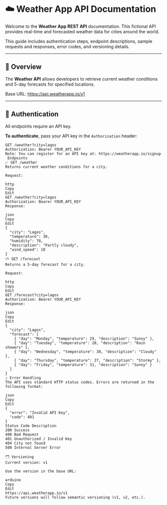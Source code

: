 # ☁️ Weather App API Documentation

Welcome to the **Weather App REST API** documentation. This fictional API provides real-time and forecasted weather data for cities around the world.

This guide includes authentication steps, endpoint descriptions, sample requests and responses, error codes, and versioning details.

---

## 📖 Overview

The **Weather API** allows developers to retrieve current weather conditions and 5-day forecasts for specified locations.

Base URL:
https://api.weatherapp.io/v1

---

## 🔐 Authentication

All endpoints require an API key.

**To authenticate**, pass your API key in the `Authorization` header:

```http
GET /weather?city=lagos
Authorization: Bearer YOUR_API_KEY
Note: You can register for an API key at: https://weatherapp.io/signup
 Endpoints
✅ GET /weather
Returns current weather conditions for a city.

Request:

http
Copy
Edit
GET /weather?city=lagos
Authorization: Bearer YOUR_API_KEY
Response:

json
Copy
Edit
{
  "city": "Lagos",
  "temperature": 30,
  "humidity": 78,
  "description": "Partly cloudy",
  "wind_speed": 10
}
⛅ GET /forecast
Returns a 5-day forecast for a city.

Request:

http
Copy
Edit
GET /forecast?city=lagos
Authorization: Bearer YOUR_API_KEY
Response:

json
Copy
Edit
{
  "city": "Lagos",
  "forecast": [
    { "day": "Monday", "temperature": 29, "description": "Sunny" },
    { "day": "Tuesday", "temperature": 28, "description": "Rain showers" },
    { "day": "Wednesday", "temperature": 30, "description": "Cloudy" },
    { "day": "Thursday", "temperature": 27, "description": "Stormy" },
    { "day": "Friday", "temperature": 31, "description": "Sunny" }
  ]
}
⚠️ Error Handling
The API uses standard HTTP status codes. Errors are returned in the following format:

json
Copy
Edit
{
  "error": "Invalid API Key",
  "code": 401
}
Status Code	Description
200	Success
400	Bad Request
401	Unauthorized / Invalid Key
404	City not found
500	Internal Server Error

🗂️ Versioning
Current version: v1

Use the version in the base URL:

arduino
Copy
Edit
https://api.weatherapp.io/v1
Future versions will follow semantic versioning (v1, v2, etc.).
